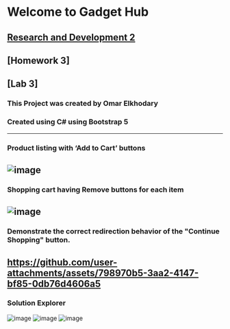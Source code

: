 # Welcome to Gadget Hub
[Research and Development 2](https://github.com/Omarelk17/GadgetHub/blob/main/ResearchandDev.md)
---
[Homework 3]
---
[Lab 3]
---
### This Project was created by Omar Elkhodary
### Created using C# using Bootstrap 5
---
### Product listing with ‘Add to Cart’ buttons
![image](https://github.com/user-attachments/assets/93cb6894-0044-4265-a9e5-ea10ce91a8a8)
---
### Shopping cart having Remove buttons for each item
![image](https://github.com/user-attachments/assets/0e3ca3a0-52a3-4fae-ad5d-da404281140a)
---
### Demonstrate the correct redirection behavior of the "Continue Shopping" button.
https://github.com/user-attachments/assets/798970b5-3aa2-4147-bf85-0db76d4606a5
---
### Solution Explorer
![image](https://github.com/user-attachments/assets/ad91bc62-a766-4e23-8a30-b428b4024c58)
![image](https://github.com/user-attachments/assets/6e092046-69e5-4b20-87c6-ed884e47acaf)
![image](https://github.com/user-attachments/assets/8ac93eee-391b-4d5c-8fe2-9ce46e40e58e)
